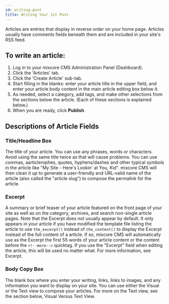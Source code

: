```yaml
---
id: writing-post
title: Writing Your 1st Post
---
```

Articles are entries that display in reverse order on your home page. Articles usually have comments fields beneath them and are included in your site's RSS feed.

## To write an article:

1. Log in to your mixcore CMS Administration Panel (Dashboard).
2. Click the 'Articles' tab.
3. Click the 'Create Article' sub-tab.
4. Start filling in the blanks: enter your article title in the upper field, and enter your article body content in the main article editing box below it.
5. As needed, select a category, add tags, and make other selections from the sections below the article. (Each of these sections is explained below.)
6. When you are ready, click **Publish**.

## Descriptions of Article Fields

### Title/Headline Box
The title of your article. You can use any phrases, words or characters. Avoid using the same title twice as that will cause problems. You can use commas, aarticlerophes, quotes, hyphens/dashes and other typical symbols in the article like "My Site - Here's Lookin' at You, Kid". mixcore CMS will then clean it up to generate a user-friendly and URL-valid name of the article (also called the "article slug") to compose the permalink for the article.

### Excerpt 
A summary or brief teaser of your article featured on the front page of your site as well as on the category, archives, and search non-single article pages. Note that the Excerpt does not usually appear by default. It only appears in your article if you have modified the template file listing the article to use `the_excerpt()` instead of `the_content()` to display the Excerpt instead of the full content of a article. If so, mixcore CMS will automatically use as the Excerpt the first 55 words of your article content or the content before the `<!--more-->` quicktag. If you use the "Excerpt" field when editing the article, this will be used no matter what. For more information, see Excerpt.

### Body Copy Box
The blank box where you enter your writing, links, links to images, and any information you want to display on your site. You can use either the Visual or the Text view to compose your articles. For more on the Text view, see the section below, Visual Versus Text View.